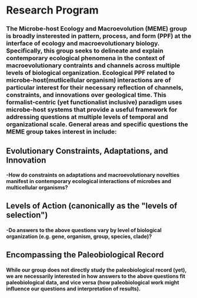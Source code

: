 # Research Program

### The Microbe-host Ecology and Macroevolution (MEME) group is broadly insterested in pattern, process, and form (PPF) at the interface of ecology and macroevolutionary biology. Specifically, this group seeks to delineate and explain contemporary ecological phenomena in the context of macroevolutionary contraints and channels across multiple levels of biological organization. Ecological PPF related to microbe-host(mutlicellular organism) interactions are of particular interest for their necessary reflection of channels, constraints, and innovations over geological time. This formalist-centric (yet functionalist inclusive) paradigm uses microbe-host systems that provide a useful framework for addressing questions at multiple levels of temporal and organizational scale. General areas and specific questions the MEME group takes interest in include:

## Evolutionary Constraints, Adaptations, and Innovation

#### -How do constraints on adaptations and macroevolutionary novelties manifest in contemporary ecological interactions of microbes and multicellular organisms?

## Levels of Action (canonically as the  "levels of selection")
 
#### -Do answers to the above questions vary by level of biological organization (e.g. gene, organism, group, species, clade)?

## Encompassing the Paleobiological Record

#### While our group does not directly study the paleobiological record (yet), we are necessarily interested in how answers to the above questions fit paleobiological data, and vice versa (how paleobiological work might influence our questions and interpretation of results).
